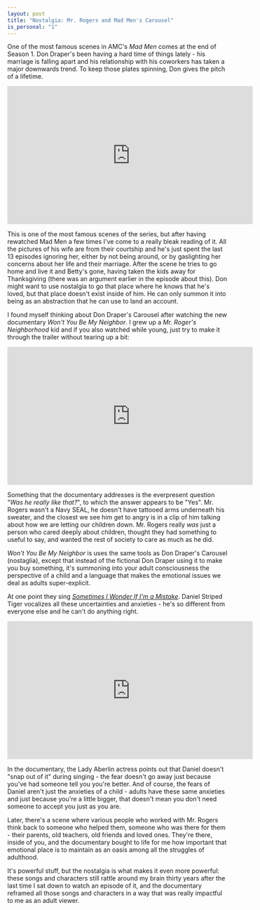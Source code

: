 ```yaml
---
layout: post
title: "Nostalgia: Mr. Rogers and Mad Men's Carousel"
is_personal: "1"
---
```


One of the most famous scenes in AMC's _Mad Men_ comes at the end of Season 1.  Don Draper's been having a hard time of things lately - his marriage is falling apart and his relationship with his coworkers has taken a major downwards trend.  To keep those plates spinning, Don gives the pitch of a lifetime.

<center><iframe width="560" height="315" src="https://www.youtube.com/embed/suRDUFpsHus" frameborder="0" allow="autoplay; encrypted-media" allowfullscreen></iframe></center>

This is one of the most famous scenes of the series, but after having rewatched Mad Men a few times I've come to a really bleak reading of it.  All the pictures of his wife are from their courtship and he's just spent the last 13 episodes ignoring her, either by not being around, or by gaslighting her concerns about her life and their marriage.  After the scene he tries to go home and live it and Betty's gone, having taken the kids away for Thanksgiving (there was an argument earlier in the episode about this).  Don might want to use nostalgia to go that place where he knows that he's loved, but that place doesn't exist inside of him.  He can only summon it into being as an abstraction that he can use to land an account.

I found myself thinking about Don Draper's Carousel after watching the new documentary _Won't You Be My Neighbor_.  I grew up a _Mr. Roger's Neighborhood_ kid and if you also watched while young, just try to make it through the trailer without tearing up a bit:

<center><iframe width="560" height="315" src="https://www.youtube.com/embed/FhwktRDG_aQ" frameborder="0" allow="autoplay; encrypted-media" allowfullscreen></iframe></center>

Something that the documentary addresses is the everpresent question "_Was he really like that?_", to which the answer appears to be "Yes".  Mr. Rogers wasn't a Navy SEAL, he doesn't have tattooed arms underneath his sweater, and the closest we see him get to angry is in a clip of him talking about how we are letting our children down.  Mr. Rogers really _was_ just a person who cared deeply about children, thought they had something to useful to say, and wanted the rest of society to care as much as he did.

_Won't You Be My Neighbor_ is uses the same tools as Don Draper's Carousel (nostaglia), except that instead of the fictional Don Draper using it to make you buy something, it's summoning into your adult consciousness the perspective of a child and a language that makes the emotional issues we deal as adults super-explicit.

At one point they sing [_Sometimes I Wonder If I'm a Mistake_](http://www.neighborhoodarchive.com/music/songs/sometimes_wonder_mistake.html).  Daniel Striped Tiger vocalizes all these uncertainties and anxieties - he's so different from everyone else and he can't do anything right.

<center><iframe width="560" height="315" src="https://www.youtube.com/embed/x6XAP_VThhk" frameborder="0" allow="autoplay; encrypted-media" allowfullscreen></iframe></center>

In the documentary, the Lady Aberlin actress points out that Daniel doesn't "snap out of it" during singing - the fear doesn't go away just because you've had someone tell you you're better.  And of course, the fears of Daniel aren't just the anxieties of a child - adults have these same anxieties and just because you're a little bigger, that doesn't mean you don't need someone to accept you just as you are.

Later, there's a scene where various people who worked with Mr. Rogers think back to someone who helped them, someone who was there for them - their parents, old teachers, old friends and loved ones.  They're there, inside of you, and the documentary bought to life for me how important that emotional place is to maintain as an oasis among all the struggles of adulthood.

It's powerful stuff, but the nostalgia is what makes it even more powerful: these songs and characters still rattle around my brain thirty years after the last time I sat down to watch an episode of it, and the documentary reframed all those songs and characters in a way that was really impactful to me as an adult viewer.
